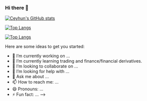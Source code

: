 ### Hi there 👋

[![Ceyhun's GitHub stats](https://github-readme-stats.vercel.app/api?username=icandac)](https://github.com/anuraghazra/github-readme-stats)

[![Top Langs](https://github-readme-stats.vercel.app/api/top-langs/?username=icandac&layout=compact)](https://github.com/anuraghazra/github-readme-stats)

[![Top Langs](https://github-readme-stats.vercel.app/api/top-langs/?username=icandac&hide_progress=true)](https://github.com/anuraghazra/github-readme-stats)

Here are some ideas to get you started:

- 🔭 I’m currently working on ...
- 🌱 I’m currently learning trading and finance/financial derivatives. 
- 👯 I’m looking to collaborate on ...
- 🤔 I’m looking for help with ...
- 💬 Ask me about ...
- 📫 How to reach me: ...
- 😄 Pronouns: ...
- ⚡ Fun fact: ...
-->
